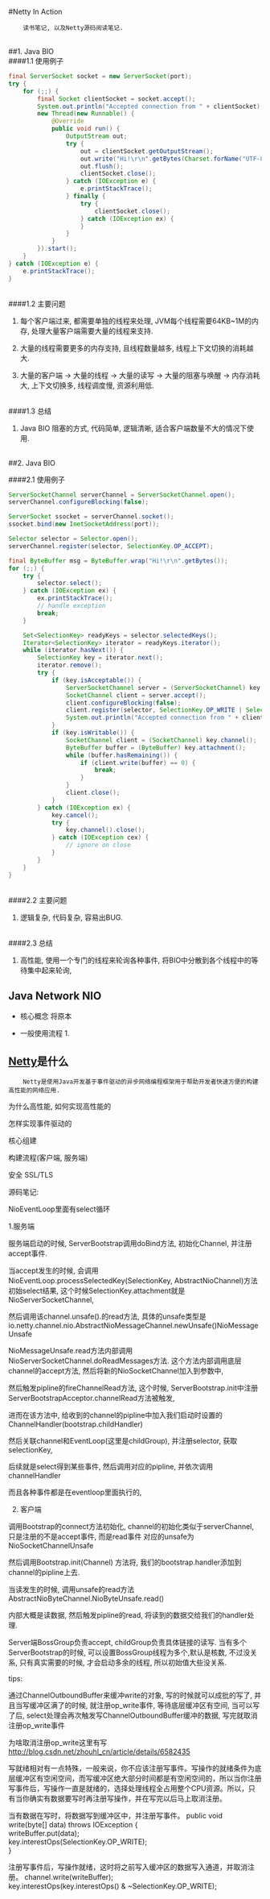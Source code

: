 #Netty In Action

		读书笔记, 以及Netty源码阅读笔记.




<br>
##1. Java BIO

<br>
####1.1 使用例子

```java
final ServerSocket socket = new ServerSocket(port);
try {
	for (;;) {
		final Socket clientSocket = socket.accept();
		System.out.println("Accepted connection from " + clientSocket);
		new Thread(new Runnable() {
			@Override
			public void run() {
				OutputStream out;
				try {
					out = clientSocket.getOutputStream();
					out.write("Hi!\r\n".getBytes(Charset.forName("UTF-8")));
					out.flush();
					clientSocket.close();
				} catch (IOException e) {
					e.printStackTrace();
				} finally {
					try {
						clientSocket.close();
					} catch (IOException ex) {
					}
				}
			}
		}).start();
	}
} catch (IOException e) {
	e.printStackTrace();
}
```

<br>
####1.2 主要问题

1. 每个客户端过来, 都需要单独的线程来处理, JVM每个线程需要64KB~1M的内存, 处理大量客户端需要大量的线程来支持.

2. 大量的线程需要更多的内存支持, 且线程数量越多, 线程上下文切换的消耗越大.

3. 大量的客户端 -> 大量的线程 -> 大量的读写 -> 大量的阻塞与唤醒 -> 内存消耗大, 上下文切换多, 线程调度慢, 资源利用低.

<br>
####1.3 总结

1. Java BIO 阻塞的方式, 代码简单, 逻辑清晰, 适合客户端数量不大的情况下使用.




<br>
##2. Java BIO

####2.1 使用例子

```java
ServerSocketChannel serverChannel = ServerSocketChannel.open();
serverChannel.configureBlocking(false);

ServerSocket ssocket = serverChannel.socket();
ssocket.bind(new InetSocketAddress(port));

Selector selector = Selector.open();
serverChannel.register(selector, SelectionKey.OP_ACCEPT);

final ByteBuffer msg = ByteBuffer.wrap("Hi!\r\n".getBytes());
for (;;) {
	try {
		selector.select();
	} catch (IOException ex) {
		ex.printStackTrace();
		// handle exception
		break;
	}

	Set<SelectionKey> readyKeys = selector.selectedKeys();
	Iterator<SelectionKey> iterator = readyKeys.iterator();
	while (iterator.hasNext()) {
		SelectionKey key = iterator.next();
		iterator.remove();
		try {
			if (key.isAcceptable()) {
				ServerSocketChannel server = (ServerSocketChannel) key.channel();
				SocketChannel client = server.accept();
				client.configureBlocking(false);
				client.register(selector, SelectionKey.OP_WRITE | SelectionKey.OP_READ, msg.duplicate());
				System.out.println("Accepted connection from " + client);
			}
			if (key.isWritable()) {
				SocketChannel client = (SocketChannel) key.channel();
				ByteBuffer buffer = (ByteBuffer) key.attachment();
				while (buffer.hasRemaining()) {
					if (client.write(buffer) == 0) {
						break;
					}
				}
				client.close();
			}
		} catch (IOException ex) {
			key.cancel();
			try {
				key.channel().close();
			} catch (IOException cex) {
				// ignore on close
			}
		}
	}
}
```

<br>
####2.2 主要问题

1. 逻辑复杂, 代码复杂, 容易出BUG.

<br>
####2.3 总结

1. 高性能, 使用一个专门的线程来轮询各种事件, 将BIO中分散到各个线程中的等待集中起来轮询, 



Java Network NIO
----

* 核心概念
		将原本

* 一般使用流程
	1. 

[Netty](http://netty.io/)是什么
----

		Netty是使用Java开发基于事件驱动的异步网络编程框架用于帮助开发者快速方便的构建高性能的网络应用.




为什么高性能, 如何实现高性能的

怎样实现事件驱动的

核心组建

构建流程(客户端, 服务端)

安全 SSL/TLS




源码笔记:

NioEventLoop里面有select循环

1.服务端

服务端启动的时候, ServerBootstrap调用doBind方法, 初始化Channel, 并注册accept事件.

当accept发生的时候, 会调用NioEventLoop.processSelectedKey(SelectionKey, AbstractNioChannel)方法初始select结果, 这个时候SelectionKey.attachment就是NioServerSocketChannel, 

然后调用该channel.unsafe().的read方法, 具体的unsafe类型是io.netty.channel.nio.AbstractNioMessageChannel.newUnsafe()NioMessageUnsafe

NioMessageUnsafe.read方法内部调用NioServerSocketChannel.doReadMessages方法. 这个方法内部调用底层channel的accept方法, 然后将新的NioSocketChannel加入到参数中, 

然后触发pipline的fireChannelRead方法, 这个时候, ServerBootstrap.init中注册ServerBootstrapAcceptor.channelRead方法被触发, 

进而在该方法中, 给收到的channel的pipline中加入我们启动时设置的ChannelHandler(bootstrap.childHandler)

然后关联channel和EventLoop(这里是childGroup), 并注册selector, 获取selectionKey, 

后续就是select得到某些事件, 然后调用对应的pipline, 并依次调用channelHandler

而且各种事件都是在eventloop里面执行的, 


2. 客户端

调用Bootstrap的connect方法初始化, channel的初始化类似于serverChannel, 只是注册的不是accept事件, 而是read事件
对应的unsafe为NioSocketChannelUnsafe

然后调用Bootstrap.init(Channel) 方法将, 我们的bootstrap.handler添加到channel的pipline上去.

当读发生的时候,  调用unsafe的read方法AbstractNioByteChannel.NioByteUnsafe.read()

内部大概是读数据, 然后触发pipline的read, 将读到的数据交给我们的handler处理.


Server端BossGroup负责accept, childGroup负责具体链接的读写.
当有多个ServerBootstrap的时候, 可以设置BossGroup线程为多个,默认是核数, 不过没关系, 只有真实需要的时候, 才会启动多余的线程, 所以初始值大些没关系.


tips:

通过ChannelOutboundBuffer来缓冲write的对象, 写的时候就可以成批的写了, 并且当写缓冲区满了的时候, 就注册op_write事件, 等待底层缓冲区有空间, 当可以写了后, select处理会再次触发写ChannelOutboundBuffer缓冲的数据, 写完就取消注册op_write事件

为啥取消注册op_write这里有写
http://blog.csdn.net/zhouhl_cn/article/details/6582435

写就绪相对有一点特殊，一般来说，你不应该注册写事件。写操作的就绪条件为底层缓冲区有空闲空间，而写缓冲区绝大部分时间都是有空闲空间的，所以当你注册写事件后，写操作一直是就绪的，选择处理线程全占用整个CPU资源。所以，只有当你确实有数据要写时再注册写操作，并在写完以后马上取消注册。

当有数据在写时，将数据写到缓冲区中，并注册写事件。
public void write(byte[] data) throws IOException {  
    writeBuffer.put(data);  
    key.interestOps(SelectionKey.OP_WRITE);  
}  

注册写事件后，写操作就绪，这时将之前写入缓冲区的数据写入通道，并取消注册。
channel.write(writeBuffer);  
key.interestOps(key.interestOps() & ~SelectionKey.OP_WRITE);  

